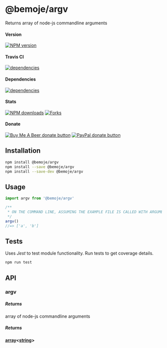 # @bemoje/argv

Returns array of node-js commandline arguments

#### Version

<span><a href="https://npmjs.org/@bemoje/argv" title="View this project on NPM"><img src="https://img.shields.io/npm/v/@bemoje/argv" alt="NPM version" /></a></span>

#### Travis CI

<span><a href="https://npmjs.org/@bemoje/argv" title="View this project on NPM"><img src="https://travis-ci.org/bemoje/bemoje-argv.svg?branch=master" alt="dependencies" /></a></span>

#### Dependencies

<span><a href="https://npmjs.org/@bemoje/argv" title="View this project on NPM"><img src="https://david-dm.org/bemoje/bemoje-argv.svg" alt="dependencies" /></a></span>

#### Stats

<span><a href="https://npmjs.org/@bemoje/argv" title="View this project on NPM"><img src="https://img.shields.io/npm/dt/@bemoje/argv" alt="NPM downloads" /></a></span>
<span><a href="https://github.com/bemoje/bemoje-argv/fork" title="Fork this project"><img src="https://img.shields.io/github/forks/bemoje/bemoje-argv" alt="Forks" /></a></span>

#### Donate

<span><a href="https://www.buymeacoffee.com/bemoje" title="Donate to this project using Buy Me A Beer"><img src="https://img.shields.io/badge/buy%20me%20a%20coffee-donate-yellow.svg?label=Buy me a beer!" alt="Buy Me A Beer donate button" /></a></span>
<span><a href="https://paypal.me/forstaaloen" title="Donate to this project using Paypal"><img src="https://img.shields.io/badge/paypal-donate-yellow.svg?label=PayPal" alt="PayPal donate button" /></a></span>

## Installation

```sh
npm install @bemoje/argv
npm install --save @bemoje/argv
npm install --save-dev @bemoje/argv
```

## Usage

```javascript
import argv from '@bemoje/argv'

/**
 * ON THE COMMAND LINE, ASSUMING THE EXAMPLE FILE IS CALLED WITH ARGUMENTS "a" AND "b"
 */
argv()
//=> ['a', 'b']

```


## Tests
Uses *Jest* to test module functionality. Run tests to get coverage details.

```bash
npm run test
```

## API
### argv

##### Returns
array of node-js commandline arguments

##### Returns
**[array][2]&lt;[string][3]>** 

[1]: #argv

[2]: https://developer.mozilla.org/docs/Web/JavaScript/Reference/Global_Objects/Array

[3]: https://developer.mozilla.org/docs/Web/JavaScript/Reference/Global_Objects/String